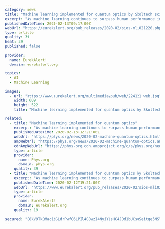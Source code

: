 ```yaml
---
category: news
title: "Machine learning implemented for quantum optics by Skoltech scientists"
excerpt: "As machine learning continues to surpass human performance in a growing number of tasks, scientists at Skoltech have applied deep learning to reconstruct quantum properties of optical systems. Through a collaboration between the quantum optics research laboratories at Moscow State University, led by Sergey Kulik, and members of Skoltech's Deep ..."
publishedDateTime: 2020-02-13T09:17:00Z
webUrl: "https://eurekalert.org/pub_releases/2020-02/sios-mli021220.php"
type: article
quality: 39
heat: 39
published: false

provider:
  name: EurekAlert!
  domain: eurekalert.org

topics:
  - AI
  - Machine Learning

images:
  - url: "https://www.eurekalert.org/multimedia/pub/web/224121_web.jpg"
    width: 609
    height: 522
    title: "Machine learning implemented for quantum optics by Skoltech scientists"

related:
  - title: "Machine learning implemented for quantum optics"
    excerpt: "As machine learning continues to surpass human performance in a growing number of tasks, scientists at Skoltech have applied deep learning to reconstruct quantum properties of optical systems. Through a collaboration between the quantum optics research laboratories at Moscow State University, led by Sergey Kulik, and members of Skoltech's Deep ..."
    publishedDateTime: 2020-02-13T12:21:00Z
    webUrl: "https://phys.org/news/2020-02-machine-quantum-optics.html"
    ampWebUrl: "https://phys.org/news/2020-02-machine-quantum-optics.amp"
    cdnAmpWebUrl: "https://phys-org.cdn.ampproject.org/c/s/phys.org/news/2020-02-machine-quantum-optics.amp"
    type: article
    provider:
      name: Phys.org
      domain: phys.org
    quality: 39
  - title: "Machine learning implemented for quantum optics by Skoltech scientists"
    excerpt: "As machine learning continues to surpass human performance in a growing number of tasks, scientists at Skoltech have applied deep learning to reconstruct quantum properties of optical systems. Through a collaboration between the quantum optics research laboratories at Moscow State University, led by Sergey Kulik, and members of Skoltech's Deep ..."
    publishedDateTime: 2020-02-12T19:21:00Z
    webUrl: "https://www.eurekalert.org/pub_releases/2020-02/sios-mli021220.php"
    type: article
    provider:
      name: EurekAlert!
      domain: eurekalert.org
    quality: 19

secured: "E8kV9TkQMac1iGLdrPwfC6LPIl4C8wzI4NyiYLsHC4JDd1bUCsuSeitqe5NSYppH7+dXclvpBrILgy0vHZNfoDy2VV3k0RTATTnVGnuJRf+HIwd9iUHlP5I9ztjrcVNx3/XFicraTpxEVvL/NiTq7YLN/bnQFkhrX//Ed/Xl14o2RiLTkEux1gyyCwnvWP+gcE8JKukII5gY+8AlrJ8PI5r4NtLUGLlhEXbktLNjALeODEhXKYuXpPIPocllmCZ5c55L58n2EGcFqaaArPb7h9dvrJLOdYYq8bLR+rhIEe6Kxm+tQiVePV8kI+HvDA9rfIM6+tSoPwmBaw6faWh4TKjGInZrKEqFvOxp5efLWD/092HjXy/tjYLKQbB9dk/ztkCZlDono4XZRN5pgLTP17fKgNfiqfOm3T+rTfe7lTp0CxvZp8mTwZc2Ck81yL6A8RHqvIyrokj8PkDqfTdrsTnVUYJnyfWMPqGBzlpd2qU=;YAeSK6Vy6iskckmm1dQ2+A=="
---
```


